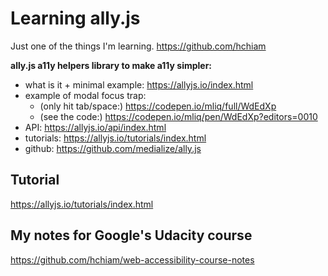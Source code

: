# Learning ally.js

Just one of the things I'm learning. <https://github.com/hchiam>

**ally.js a11y helpers library to make a11y simpler:**

- what is it + minimal example: <https://allyjs.io/index.html>
- example of modal focus trap:
  - (only hit tab/space:) <https://codepen.io/mliq/full/WdEdXp>
  - (see the code:) <https://codepen.io/mliq/pen/WdEdXp?editors=0010>
- API: <https://allyjs.io/api/index.html>
- tutorials: <https://allyjs.io/tutorials/index.html>
- github: <https://github.com/medialize/ally.js>

## Tutorial

<https://allyjs.io/tutorials/index.html>

## My notes for Google's Udacity course

<https://github.com/hchiam/web-accessibility-course-notes>
